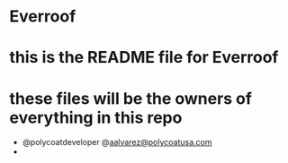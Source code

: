 # Everroof
# this is the README file for Everroof
# these files will be the owners of everything in this repo
* @polycoatdeveloper @aalvarez@polycoatusa.com
* 
